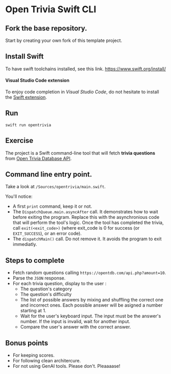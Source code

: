 # Open Trivia Swift CLI

## Fork the base repository.

Start by creating your own fork of this template project.

## Install Swift

To have swift toolchains installed, see this link.
https://www.swift.org/install/

#### Visual Studio Code extension

To enjoy code completion in *Visual Studio Code*, do not hesitate to install the [Swift extension](https://github.com/swiftlang/vscode-swift).

## Run

`swift run opentrivia`

## Exercise

The project is a Swift command-line tool that will fetch **trivia questions** from [Open Trivia Database API](https://opentdb.com/api_config.php).

## Command line entry point. 

Take a look at `/Sources/opentrivia/main.swift`. 

You'll notice: 
* A first `print` command, keep it or not. 
* The `DispatchQueue.main.asyncAfter` call. It demonstrates how to wait before exiting the program. Replace this with the asynchronious code that will perform the tool's logic. Once the tool has completed the trivia, call `exit(<exit_code>)` (where exit_code is 0 for success (or `EXIT_SUCCESS`), or an error code).  
* The `dispatchMain()` call. Do not remove it. It avoids the program to exit immediatly.

## Steps to complete

* Fetch random questions calling `https://opentdb.com/api.php?amount=10`.
* Parse the `JSON` response. 
* For each trivia question, display to the user : 
    - The question's category
    - The question's difficulty
    - The list of possible answers by mixing and shuffling the correct one and incorrect ones. Each possible answer will be asigned a number starting at 1. 
    - Wait for the user's keyboard input. The input must be the answer's number. If the input is invalid, wait for another input. 
    - Compare the user's answer with the correct answer. 

## Bonus points

* For keeping scores.
* For following clean architercure.
* For not using GenAI tools. Please don't. Pleaaaase! 
